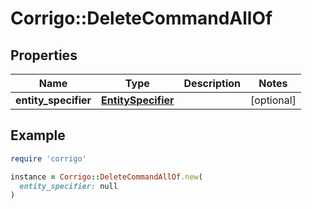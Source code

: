 # Corrigo::DeleteCommandAllOf

## Properties

| Name | Type | Description | Notes |
| ---- | ---- | ----------- | ----- |
| **entity_specifier** | [**EntitySpecifier**](EntitySpecifier.md) |  | [optional] |

## Example

```ruby
require 'corrigo'

instance = Corrigo::DeleteCommandAllOf.new(
  entity_specifier: null
)
```

